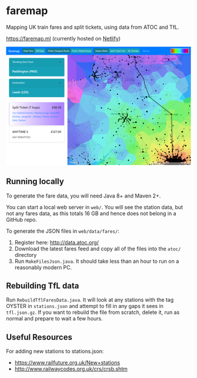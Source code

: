 # faremap
Mapping UK train fares and split tickets, using data from ATOC and TfL.

https://faremap.ml
(currently hosted on [Netlify](https://www.netlify.com/))

![website preview](https://raw.githubusercontent.com/JakeCracknell/fare_map/master/preview.png)

## Running locally
To generate the fare data, you will need Java 8+ and Maven 2+.

You can start a local web server in `web/`. You will see the station data, but not any fares data, as this totals 16 GB and hence does not belong in a GitHub repo.

To generate the JSON files in `web/data/fares/`:
1. Register here: http://data.atoc.org/
2. Download the latest fares feed and copy all of the files into the `atoc/` directory
3. Run `MakeFilesJson.java`. It should take less than an hour to run on a reasonably modern PC.


## Rebuilding TfL data
Run `RebuildTflFaresData.java`. It will look at any stations with the tag OYSTER in `stations.json` and attempt to fill in any gaps it sees in `tfl.json.gz`. If you want to rebuild the file from scratch, delete it, run as normal and prepare to wait a few hours.

## Useful Resources
For adding new stations to stations.json:
* https://www.railfuture.org.uk/New+stations
* http://www.railwaycodes.org.uk/crs/crsb.shtm